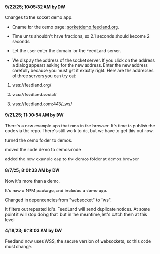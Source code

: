 #### 9/22/25; 10:05:32 AM by DW

Changes to the socket demo app.

* Cname for the demo page: <a href="https://socketdemo.feedland.org/">socketdemo.feedland.org</a>.

* Time units shouldn't have fractions, so 2.1 seconds should become 2 seconds.

* Let the user enter the domain for the FeedLand server. 

* We display the address of the socket server. If you click on the address a dialog appears asking for the new address. Enter the new address carefully because you must get it exactly right. Here are the addresses of three servers you can try out: 

1. wss://feedland.org/

2. wss://feedland.social/

3. wss://feedland.com:443/_ws/

#### 9/21/25; 11:00:54 AM by DW

There's a new example app that runs in the browser. It's time to publish the code via the repo. There's still work to do, but we have to get this out now. 

turned the demo folder to demos.

moved the node demo to demos:node

added the new example app to the demos folder at demos:browser

#### 8/7/25; 8:01:33 AM by DW

Now it's more than a demo. 

It's now a NPM package, and includes a demo app.

Changed in dependencies from "websocket" to "ws".

It filters out repeated id's. FeedLand will send duplicate notices. At some point it will stop doing that, but in the meantime, let's catch them at this level. 

#### 4/18/23; 9:18:03 AM by DW 

Feedland now uses WSS, the secure version of websockets, so this code must change. 


